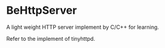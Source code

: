 # BeHttpServer

A light weight HTTP server implement by C/C++ for learning.

Refer to the implement of tinyhttpd.
